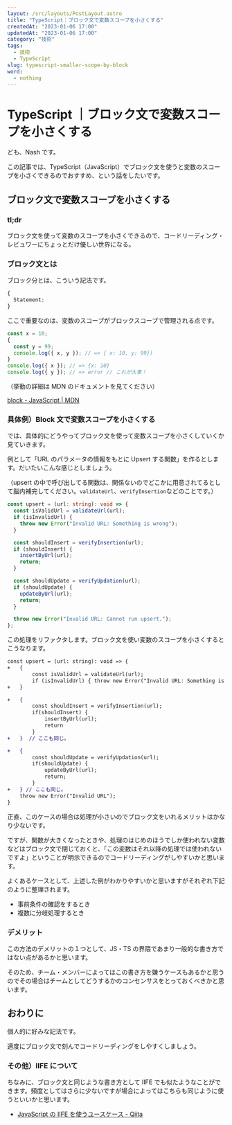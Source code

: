 ```yaml
---
layout: /src/layouts/PostLayout.astro
title: "TypeScript｜ブロック文で変数スコープを小さくする"
createdAt: "2023-01-06 17:00"
updatedAt: "2023-01-06 17:00"
category: "技術"
tags:
  - 技術
  - TypeScript
slug: typescript-smaller-scope-by-block
word:
  - nothing
---
```


# TypeScript ｜ブロック文で変数スコープを小さくする

ども、Nash です。

この記事では、TypeScript（JavaScript）でブロック文を使うと変数のスコープを小さくできるのでおすすめ、という話をしたいです。

## ブロック文で変数スコープを小さくする

### tl;dr

ブロック文を使って変数のスコープを小さくできるので、コードリーディング・レビュワーにちょっとだけ優しい世界になる。

### ブロック文とは

ブロック分とは、こういう記法です。

```ts
{
  Statement;
}
```

ここで重要なのは、変数のスコープがブロックスコープで管理される点です。

```ts
const x = 10;
{
  const y = 99;
  console.log({ x, y }); // => { x: 10, y: 99})
}
console.log({ x }); // => {x: 10}
console.log({ y }); // => error // これが大事！
```

（挙動の詳細は MDN のドキュメントを見てください）

[block - JavaScript | MDN](https://developer.mozilla.org/en-US/docs/Web/JavaScript/Reference/Statements/block)

### 具体例）Block 文で変数スコープを小さくする

では、具体的にどうやってブロック文を使って変数スコープを小さくしていくか見ていきます。

例として「URL のパラメータの情報をもとに Upsert する関数」を作るとします。だいたいこんな感じとしましょう。

（upsert の中で呼び出してる関数は、関係ないのでどこかに用意されてるとして脳内補完してください。`validateUrl`、`verifyInsertion`などのことです。）

```ts
const upsert = (url: string): void => {
  const isValidUrl = validateUrl(url);
  if (isInvalidUrl) {
    throw new Error("Invalid URL: Something is wrong");
  }

  const shouldInsert = verifyInsertion(url);
  if (shouldInsert) {
    insertByUrl(url);
    return;
  }

  const shouldUpdate = verifyUpdation(url);
  if (shouldUpdate) {
    updateByUrl(url);
    return;
  }

  throw new Error("Invalid URL: Cannot run upsert.");
};
```

この処理をリファクタします。ブロック文を使い変数のスコープを小さくするとこうなります。

```diff
const upsert = (url: string): void => {
+	{
		const isValidUrl = validateUrl(url);
		if (isInvalidUrl) { throw new Error("Invalid URL: Something is wrong")}
+	}

+	{
		const shouldInsert = verifyInsertion(url);
		if(shouldInsert) {
			insertByUrl(url);
			return
		}
+	}  // ここも同じ。

+	{
		const shouldUpdate = verifyUpdation(url);
		if(shouldUpdate) {
			updateByUrl(url);
			return;
		}
+	} // ここも同じ。
	throw new Error("Invalid URL");
}
```

正直、このケースの場合は処理が小さいのでブロック文をいれるメリットはかなり少ないです。

ですが、関数が大きくなったときや、処理のはじめのほうでしか使われない変数などはブロック文で閉じておくと、「この変数はそれ以降の処理では使われないですよ」ということが明示できるのでコードリーディングがしやすいかと思います。

よくあるケースとして、上述した例がわかりやすいかと思いますがそれぞれ下記のように整理されます。

- 事前条件の確認をするとき
- 複数に分岐処理するとき

### デメリット

この方法のデメリットの１つとして、JS・TS の界隈であまり一般的な書き方ではない点があるかと思います。

そのため、チーム・メンバーによってはこの書き方を嫌うケースもあるかと思うのでその場合はチームとしてどうするかのコンセンサスをとっておくべきかと思います。

## おわりに

個人的に好みな記法です。

適度にブロック文で刻んでコードリーディングをしやすくしましょう。

### その他）IIFE について

ちなみに、ブロック文と同じような書き方として IIFE でも似たようなことができます。頻度としてはさらに少ないですが場合によってはこちらも同じように使うといいかと思います。

- [JavaScript の IIFE を使うユースケース - Qiita](https://qiita.com/snamiki1212/items/37152d0066c57eb60796)
